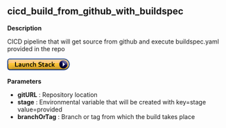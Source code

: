 ## cicd_build_from_github_with_buildspec ##

**Description**

CICD pipeline that will get source from github and execute buildspec.yaml provided in the repo

[<img src="../cloudformation-launch-stack.png">](https://console.aws.amazon.com/cloudformation/home?region=eu-west-2#/stacks/new?stackName=stack_name&templateURL=https://s3-eu-west-1.amazonaws.com/guy.chauliac-cloudformation/cicd_build_from_github_with_buildspec.yaml)

**Parameters**

- **gitURL** : Repository location
- **stage** : Environmental variable that will be created with key=stage value=provided
- **branchOrTag** : Branch or tag from which the build takes place